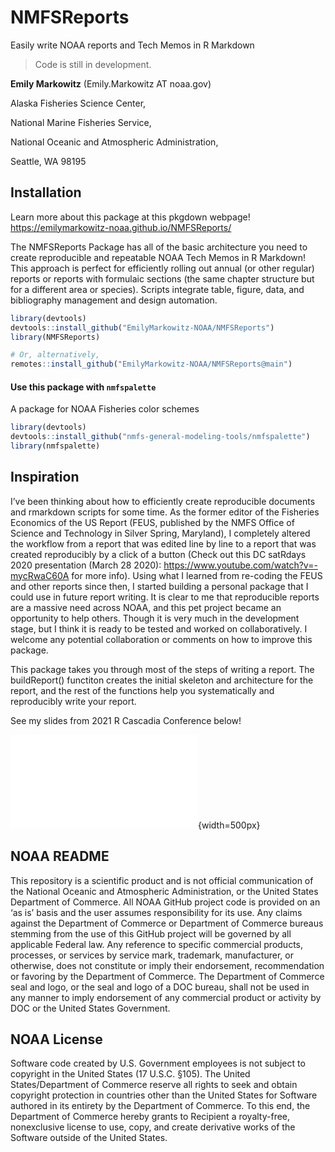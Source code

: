 
# NMFSReports

<!-- badges: start -->
<!-- badges: end -->

Easily write NOAA reports and Tech Memos in R Markdown

> Code is still in development. 

**Emily Markowitz** (Emily.Markowitz AT noaa.gov)

Alaska Fisheries Science Center, 

National Marine Fisheries Service, 

National Oceanic and Atmospheric Administration,

Seattle, WA 98195

## Installation

Learn more about this package at this pkgdown webpage! https://emilymarkowitz-noaa.github.io/NMFSReports/

The NMFSReports Package has all of the basic architecture you need to create reproducible and repeatable NOAA Tech Memos in R Markdown! This approach is perfect for efficiently rolling out annual (or other regular) reports or reports with formulaic sections (the same chapter structure but for a different area or species). Scripts integrate table, figure, data, and bibliography management and design automation.


```r
library(devtools)
devtools::install_github("EmilyMarkowitz-NOAA/NMFSReports")
library(NMFSReports)

# Or, alternatively, 
remotes::install_github("EmilyMarkowitz-NOAA/NMFSReports@main")
```

#### Use this package with `nmfspalette`

A package for NOAA Fisheries color schemes

```r
library(devtools)
devtools::install_github("nmfs-general-modeling-tools/nmfspalette")
library(nmfspalette)
```

## Inspiration

I’ve been thinking about how to efficiently create reproducible documents and rmarkdown scripts for some time. As the former editor of the Fisheries Economics of the US Report (FEUS, published by the NMFS Office of Science and Technology in Silver Spring, Maryland), I completely altered the workflow from a report that was edited line by line to a report that was created reproducibly by a click of a button (Check out this DC satRdays 2020 presentation (March 28 2020): https://www.youtube.com/watch?v=-mycRwaC60A for more info). Using what I learned from re-coding the FEUS and other reports since then, I started building a personal package that I could use in future report writing. It is clear to me that reproducible reports are a massive need across NOAA, and this pet project became an opportunity to help others. Though it is very much in the development stage, but I think it is ready to be tested and worked on collaboratively. I welcome any potential collaboration or comments on how to improve this package.

This package takes you through most of the steps of writing a report. The buildReport() functiton creates the initial skeleton and architecture for the report, and the rest of the functions help you systematically and reproducibly write your report. 


See my slides from 2021 R Cascadia Conference below!

![NMFSReports Presentation at 2021 R Cascadia Conference](./presentations/2021-06-05NMFSReports-RCascadiaConf.pdf){width=500px}

## NOAA README

This repository is a scientific product and is not official communication of the National Oceanic and Atmospheric Administration, or the United States Department of Commerce. All NOAA GitHub project code is provided on an ‘as is’ basis and the user assumes responsibility for its use. Any claims against the Department of Commerce or Department of Commerce bureaus stemming from the use of this GitHub project will be governed by all applicable Federal law. Any reference to specific commercial products, processes, or services by service mark, trademark, manufacturer, or otherwise, does not constitute or imply their endorsement, recommendation or favoring by the Department of Commerce. The Department of Commerce seal and logo, or the seal and logo of a DOC bureau, shall not be used in any manner to imply endorsement of any commercial product or activity by DOC or the United States Government.

## NOAA License

Software code created by U.S. Government employees is not subject to copyright in the United States (17 U.S.C. §105). The United States/Department of Commerce reserve all rights to seek and obtain copyright protection in countries other than the United States for Software authored in its entirety by the Department of Commerce. To this end, the Department of Commerce hereby grants to Recipient a royalty-free, nonexclusive license to use, copy, and create derivative works of the Software outside of the United States.



